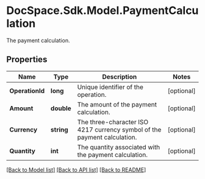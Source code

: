 # DocSpace.Sdk.Model.PaymentCalculation
The payment calculation.

## Properties

Name | Type | Description | Notes
------------ | ------------- | ------------- | -------------
**OperationId** | **long** | Unique identifier of the operation. | [optional] 
**Amount** | **double** | The amount of the payment calculation. | [optional] 
**Currency** | **string** | The three-character ISO 4217 currency symbol of the payment calculation. | [optional] 
**Quantity** | **int** | The quantity associated with the payment calculation. | [optional] 

[[Back to Model list]](../README.md#documentation-for-models) [[Back to API list]](../README.md#documentation-for-api-endpoints) [[Back to README]](../README.md)

